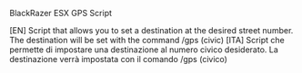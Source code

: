BlackRazer ESX GPS Script

[EN] Script that allows you to set a destination at the desired street number. The destination will be set with the command /gps (civic)
[ITA] Script che permette di impostare una destinazione al numero civico desiderato. La destinazione verrà impostata con il comando /gps (civico)

